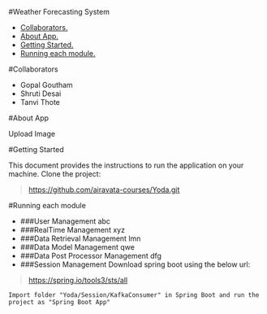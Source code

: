 #Weather Forecasting System


-  [ Collaborators. ](#Collaborators)
-  [ About App. ](#AboutApp)
-  [ Getting Started. ](#GettingStarted)
-  [ Running each module. ](#Runningeachmodule)



<a name="Collaborators"></a>
#Collaborators
- Gopal Goutham
- Shruti Desai
- Tanvi Thote

<a name="AboutApp"></a>
#About App

Upload Image

<a name="GettingStarted"></a>
#Getting Started


This document provides the instructions to run the application on your machine.
Clone  the project:
>https://github.com/airavata-courses/Yoda.git

<a name="Runningeachmodule"></a>
#Running each module

- ###User Management
abc
- ###RealTime Management
xyz
- ###Data Retrieval Management
lmn
- ###Data Model Management
qwe
- ###Data Post Processor Management
dfg
- ###Session Management
Download spring boot using the below url:
>https://spring.io/tools3/sts/all

	Import folder "Yoda/Session/KafkaConsumer" in Spring Boot and run the project as "Spring Boot App"

